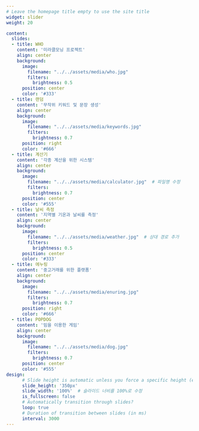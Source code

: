 ```yaml
---
# Leave the homepage title empty to use the site title
widget: slider
weight: 20

content:
  slides:
  - title: WHO
    content: '미라클모닝 프로젝트'
    align: center
    background:
      image:
        filename: "../../assets/media/who.jpg"
        filters:
          brightness: 0.5
      position: center
      color: '#333'
  - title: 랜덤
    content: '무작위 키워드 및 문장 생성'
    align: center
    background:
      image:
        filename: "../../assets/media/keywords.jpg"
        filters:
          brightness: 0.7
      position: right
      color: '#666'
  - title: 계산기
    content: '각종 계산을 위한 시스템'
    align: center
    background:
      image:
        filename: "../../assets/media/calculator.jpg"  # 파일명 수정
        filters:
          brightness: 0.7
      position: center
      color: '#555'
  - title: 날씨 측정
    content: '지역별 기온과 날씨를 측정'
    align: center
    background:
      image:
        filename: "../../assets/media/weather.jpg"  # 상대 경로 추가
        filters:
          brightness: 0.5
      position: center
      color: '#333'
  - title: 에누링
    content: '중고거래를 위한 플랫폼'
    align: center
    background:
      image:
        filename: "../../assets/media/enuring.jpg"
        filters:
          brightness: 0.7
      position: right
      color: '#666'
  - title: POPDOG
    content: '밈을 이용한 게임'
    align: center
    background:
      image:
        filename: "../../assets/media/dog.jpg"
        filters:
          brightness: 0.7
      position: center
      color: '#555'
design:
      # Slide height is automatic unless you force a specific height (e.g. '400px')
      slide_height: '350px'
      slide_width: '100%'  # 슬라이드 너비를 100%로 수정
      is_fullscreen: false
      # Automatically transition through slides?
      loop: true
      # Duration of transition between slides (in ms)
      interval: 3000
---
```


